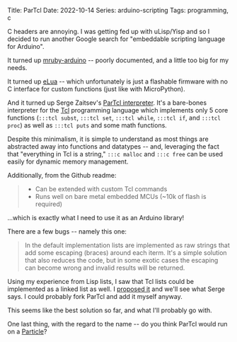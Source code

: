 Title: ParTcl
Date: 2022-10-14
Series: arduino-scripting
Tags: programming, c

C headers are annoying. I was getting fed up with uLisp/Yisp and so I decided to run another Google search for "embeddable scripting language for Arduino".

It turned up [mruby-arduino](https://github.com/kyab/mruby-arduino) -- poorly documented, and a little too big for my needs.

It turned up [eLua](http://www.eluaproject.net/) -- which unfortunately is just a flashable firmware with no C interface for custom functions (just like with MicroPython).

And it turned up Serge Zaitsev's [ParTcl interpreter](https://zserge.com/posts/tcl-interpreter/). It's a bare-bones interpreter for the [Tcl](https://en.wikipedia.org/wiki/Tcl) programming language which implements only 5 core functions (`:::tcl subst`, `:::tcl set`, `:::tcl while`, `:::tcl if`, and `:::tcl proc`) as well as `:::tcl puts` and some math functions.

Despite this minimalism, it is simple to understand as most things are abstracted away into functions and datatypes -- and, leveraging the fact that "everything in Tcl is a string," `:::c malloc` and `:::c free` can be used easily for dynamic memory management.

Additionally, from the Github readme:

> * Can be extended with custom Tcl commands
> * Runs well on bare metal embedded MCUs (~10k of flash is required)

...which is exactly what I need to use it as an Arduino library!

There are a few bugs -- namely this one:

> In the default implementation lists are implemented as raw strings that add some escaping (braces) around each iterm. It's a simple solution that also reduces the code, but in some exotic cases the escaping can become wrong and invalid results will be returned.

Using my experience from Lisp lists, I saw that Tcl lists could be implemented as a linked list as well. I [proposed it](https://github.com/zserge/partcl/issues/14) and we'll see what Serge says. I could probably fork ParTcl and add it myself anyway.

This seems like the best solution so far, and what I'll probably go with.

One last thing, with the regard to the name -- do you think ParTcl would run on a [Particle](https://www.sparkfun.com/products/13774)?
